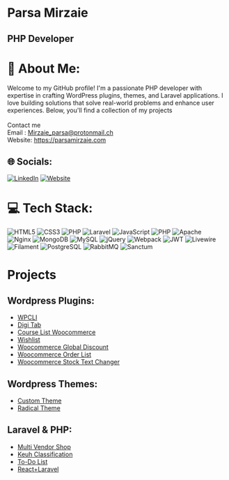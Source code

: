 <h1> Parsa Mirzaie </h1>

<h2> PHP Developer </h2>

# 💫 About Me:
Welcome to my GitHub profile! I'm a passionate PHP developer with expertise in crafting WordPress plugins, themes, and Laravel applications. I love building solutions that solve real-world problems and enhance user experiences. Below, you'll find a collection of my projects
 <br><br>Contact me<br>Email : Mirzaie_parsa@protonmail.ch
 <br>Website: https://parsamirzaie.com

## 🌐 Socials:
[![LinkedIn](https://img.shields.io/badge/LinkedIn-%230077B5.svg?logo=linkedin&logoColor=white)](https://linkedin.com/in/https://www.linkedin.com/in/parsa-mirzaie-85249a221/?lipi=urn%3Ali%3Apage%3Ad_flagship3_feed%3BNjnxwXKDRfq5oM%2FlvKCfVA%3D%3D) 
[![Website](https://img.shields.io/badge/Website-%230077B5.svg?logo=website&logoColor=white)](https://parsamirzaie.com)

# 💻 Tech Stack:
![HTML5](https://img.shields.io/badge/html5-%23E34F26.svg?style=for-the-badge&logo=html5&logoColor=white)
![CSS3](https://img.shields.io/badge/css3-%231572B6.svg?style=for-the-badge&logo=css3&logoColor=white)
![PHP](https://img.shields.io/badge/php-%23777BB4.svg?style=for-the-badge&logo=php&logoColor=white)
![Laravel](https://img.shields.io/badge/laravel-%23FF2D20.svg?style=for-the-badge&logo=laravel&logoColor=white)
![JavaScript](https://img.shields.io/badge/javascript-%23323330.svg?style=for-the-badge&logo=javascript&logoColor=%23F7DF1E)
![PHP](https://img.shields.io/badge/php-%23777BB4.svg?style=for-the-badge&logo=php&logoColor=white)
![Apache](https://img.shields.io/badge/apache-%23D42029.svg?style=for-the-badge&logo=apache&logoColor=white)
![Nginx](https://img.shields.io/badge/nginx-%23009639.svg?style=for-the-badge&logo=nginx&logoColor=white)
![MongoDB](https://img.shields.io/badge/MongoDB-%234ea94b.svg?style=for-the-badge&logo=mongodb&logoColor=white)
![MySQL](https://img.shields.io/badge/mysql-%2300000f.svg?style=for-the-badge&logo=mysql&logoColor=white)
![jQuery](https://img.shields.io/badge/jquery-%230769AD.svg?style=for-the-badge&logo=jquery&logoColor=white)
![Webpack](https://img.shields.io/badge/webpack-%238DD6F9.svg?style=for-the-badge&logo=webpack&logoColor=black)
![JWT](https://img.shields.io/badge/JWT-black?style=for-the-badge&logo=JSON%20web%20tokens)
![Livewire](https://img.shields.io/badge/Livewire-%230C8F8F.svg?style=for-the-badge&logo=livewire&logoColor=white)
![Filament](https://img.shields.io/badge/Filament-%2300357B.svg?style=for-the-badge&logo=filament&logoColor=white)
![PostgreSQL](https://img.shields.io/badge/PostgreSQL-%23407B8C.svg?style=for-the-badge&logo=postgresql&logoColor=white)
![RabbitMQ](https://img.shields.io/badge/RabbitMQ-%23FF6600.svg?style=for-the-badge&logo=rabbitmq&logoColor=white)
![Sanctum](https://img.shields.io/badge/Sanctum-%23777777.svg?style=for-the-badge&logo=laravel&logoColor=white)

# Projects

## Wordpress Plugins:
- [WPCLI](https://github.com/Parsa-mrz/WPCLI)
- [Digi Tab](https://github.com/Parsa-mrz/Digi-Tab)
- [Course List Woocommerce](https://github.com/Parsa-mrz/course-list-woocommerce)
- [Wishlist](https://github.com/Parsa-mrz/wishlist-wordpress)
- [Woocommerce Global Discount](https://github.com/Parsa-mrz/Woocommerce_global_discount)
- [Woocommerce Order List](https://github.com/Parsa-mrz/WooCommerce-order-list)
- [Woocommerce Stock Text Changer](https://github.com/Parsa-mrz/Wocommerce-InStock-OutOfStock-Text-Change)

## Wordpress Themes:
- [Custom Theme](https://github.com/Parsa-mrz/WordPress-Custom-Theme)
- [Radical Theme](https://github.com/Parsa-mrz/Radical-Wp-Theme)

## Laravel & PHP:
- [Multi Vendor Shop](https://github.com/Parsa-mrz/multi-vendor)
- [Keuh Classification](https://github.com/Parsa-mrz/keuh-classification)
- [To-Do List](https://github.com/Parsa-mrz/ToDo_list-php)
- [React+Laravel](https://github.com/Parsa-mrz/Todo_laravel)
  
